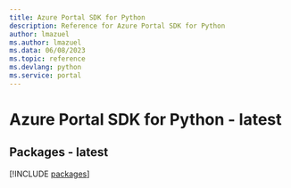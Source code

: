```yaml
---
title: Azure Portal SDK for Python
description: Reference for Azure Portal SDK for Python
author: lmazuel
ms.author: lmazuel
ms.data: 06/08/2023
ms.topic: reference
ms.devlang: python
ms.service: portal
---
```

# Azure Portal SDK for Python - latest
## Packages - latest
[!INCLUDE [packages](portal-index.md)]